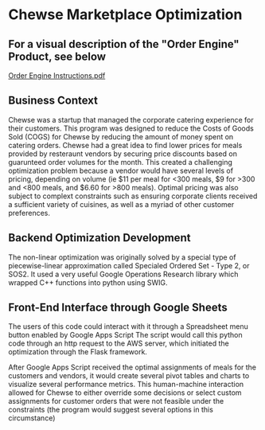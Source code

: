 # Chewse Marketplace Optimization

## For a visual description of the "Order Engine" Product, see below

[Order Engine Instructions.pdf](https://github.com/nicholaslwright/marketplaceOptimization/files/7290533/Order.Engine.Instructions.pdf)


## Business Context

Chewse was a startup that managed the corporate catering experience for their customers.
This program was designed to reduce the Costs of Goods Sold (COGS) for Chewse by reducing
the amount of money spent on catering orders. Chewse had a great idea to find lower prices for 
meals provided by resteraunt vendors by securing price discounts based on guarunteed order
volumes for the month. This created a challenging optimization problem because a vendor would have
several levels of pricing, depending on volume (ie $11 per meal for <300 meals, $9 for >300 and <800 meals, and $6.60 for >800 meals).
Optimal pricing was also subject to complext constraints such as ensuring corporate clients
received a sufficient variety of cuisines, as well as a myriad of other customer preferences.

## Backend Optimization Development

The non-linear optimization was originally solved by a special type of piecewise-linear approximation
called Specialed Ordered Set - Type 2, or SOS2. It used a very useful Google Operations Research library
which wrapped C++ functions into python using SWIG.

## Front-End Interface through Google Sheets

The users of this code could interact with it through a Spreadsheet menu button enabled by Google Apps Script
The script would call this python code through an http request to the AWS server, which initiated the optimization
through the Flask framework.

After Google Apps Script received the optimal assignments of meals for the customers and vendors, it would create 
several pivot tables and charts to visualize several performance metrics. This human-machine interaction
allowed for Chewse to either override some decisions or select custom assignments for customer
orders that were not feasible under the constraints (the program would suggest several options in this circumstance)

